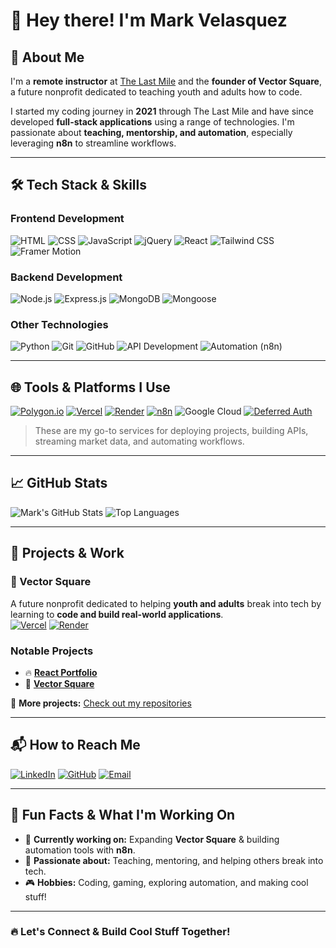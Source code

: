 # 👋 Hey there! I'm Mark Velasquez

## 🚀 About Me

I'm a **remote instructor** at [The Last Mile](https://thelastmile.org/) and the **founder of Vector Square**, a future nonprofit dedicated to teaching youth and adults how to code.  

I started my coding journey in **2021** through The Last Mile and have since developed **full-stack applications** using a range of technologies. I'm passionate about **teaching, mentorship, and automation**, especially leveraging **n8n** to streamline workflows.

---

## 🛠️ Tech Stack & Skills

### **Frontend Development**
![HTML](https://img.shields.io/badge/HTML5-E34F26?style=for-the-badge&logo=html5&logoColor=white)
![CSS](https://img.shields.io/badge/CSS3-1572B6?style=for-the-badge&logo=css3&logoColor=white)
![JavaScript](https://img.shields.io/badge/JavaScript-F7DF1E?style=for-the-badge&logo=javascript&logoColor=black)
![jQuery](https://img.shields.io/badge/jQuery-0769AD?style=for-the-badge&logo=jquery&logoColor=white)
![React](https://img.shields.io/badge/React-61DAFB?style=for-the-badge&logo=react&logoColor=black)
![Tailwind CSS](https://img.shields.io/badge/TailwindCSS-38B2AC?style=for-the-badge&logo=tailwind-css&logoColor=white)
![Framer Motion](https://img.shields.io/badge/Framer_Motion-EF2D5E?style=for-the-badge&logo=framer&logoColor=white)

### **Backend Development**
![Node.js](https://img.shields.io/badge/Node.js-339933?style=for-the-badge&logo=nodedotjs&logoColor=white)
![Express.js](https://img.shields.io/badge/Express.js-000000?style=for-the-badge&logo=express&logoColor=white)
![MongoDB](https://img.shields.io/badge/MongoDB-4EA94B?style=for-the-badge&logo=mongodb&logoColor=white)
![Mongoose](https://img.shields.io/badge/Mongoose-880000?style=for-the-badge&logo=mongodb&logoColor=white)

### **Other Technologies**
![Python](https://img.shields.io/badge/Python-3776AB?style=for-the-badge&logo=python&logoColor=white)
![Git](https://img.shields.io/badge/Git-F05032?style=for-the-badge&logo=git&logoColor=white)
![GitHub](https://img.shields.io/badge/GitHub-181717?style=for-the-badge&logo=github&logoColor=white)
![API Development](https://img.shields.io/badge/API_Development-005571?style=for-the-badge&logo=api&logoColor=white)
![Automation (n8n)](https://img.shields.io/badge/n8n-FF3E00?style=for-the-badge&logo=n8n&logoColor=white)

---

## 🌐 Tools & Platforms I Use

[![Polygon.io](https://img.shields.io/badge/Polygon.io-Market%20Data%20API-orange?style=for-the-badge&logo=polygon&logoColor=white)](https://polygon.io/)
[![Vercel](https://img.shields.io/badge/Vercel-Deploy%20Frontend-black?style=for-the-badge&logo=vercel&logoColor=white)](https://vercel.com/)
[![Render](https://img.shields.io/badge/Render-Deploy%20Backend-blue?style=for-the-badge&logo=render&logoColor=white)](https://render.com/)
[![n8n](https://img.shields.io/badge/n8n-Automation-FF3E00?style=for-the-badge&logo=n8n&logoColor=white)](https://n8n.io/)
![Google Cloud](https://img.shields.io/badge/Google%20Cloud-4285F4?style=for-the-badge&logo=googlecloud&logoColor=white)
[![Deferred Auth](https://img.shields.io/badge/Deferred%20Auth-FF9800?logo=auth0&logoColor=white)](#)

> These are my go-to services for deploying projects, building APIs, streaming market data, and automating workflows.

---

## 📈 GitHub Stats

![Mark's GitHub Stats](https://github-readme-stats.vercel.app/api?username=MCVelasquez45&show_icons=true&theme=tokyonight)
![Top Languages](https://github-readme-stats.vercel.app/api/top-langs/?username=MCVelasquez45&layout=compact&theme=tokyonight)

---

## 🌟 Projects & Work

### **🚀 Vector Square**
A future nonprofit dedicated to helping **youth and adults** break into tech by learning to **code and build real-world applications**.  
[![Vercel](https://img.shields.io/badge/Vercel-Live%20Frontend-black?style=flat&logo=vercel&logoColor=white)](https://vercel.com/)
[![Render](https://img.shields.io/badge/Render-Live%20Backend-blue?style=flat&logo=render&logoColor=white)](https://render.com/)

### **Notable Projects**
- 🔥 **[React Portfolio](https://github.com/MCVelasquez45/react-portfolio)**  
- 🚀 **[Vector Square](https://github.com/MCVelasquez45/vectorsquare)**  

📌 **More projects:** [Check out my repositories](https://github.com/MCVelasquez45?tab=repositories)

---

## 📬 How to Reach Me

[![LinkedIn](https://img.shields.io/badge/LinkedIn-0077B5?style=for-the-badge&logo=linkedin&logoColor=white)](https://www.linkedin.com/in/mark-velasquez4545/)
[![GitHub](https://img.shields.io/badge/GitHub-181717?style=for-the-badge&logo=github&logoColor=white)](https://github.com/markvelasquez)
[![Email](https://img.shields.io/badge/Email-D14836?style=for-the-badge&logo=gmail&logoColor=white)](mailto:mcvelasquez45@gmail.com)

---

## 🎉 Fun Facts & What I'm Working On
- 🚀 **Currently working on:** Expanding **Vector Square** & building automation tools with **n8n**.
- 🎯 **Passionate about:** Teaching, mentoring, and helping others break into tech.
- 🎮 **Hobbies:** Coding, gaming, exploring automation, and making cool stuff!

---

### 🔥 Let's Connect & Build Cool Stuff Together!
